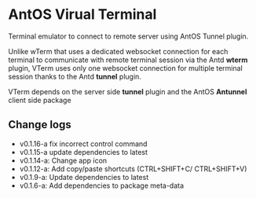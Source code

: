 # AntOS Virual Terminal

Terminal emulator to connect to remote server using AntOS Tunnel plugin.

Unlike wTerm that uses a dedicated websocket connection for each terminal to
communicate with remote terminal session via the Antd **wterm** plugin,
VTerm uses only one websocket connection for multiple terminal session
thanks to the Antd **tunnel** plugin.


VTerm depends on the server side **tunnel** plugin and the AntOS **Antunnel**
client side package

## Change logs
- v0.1.16-a fix incorrect control command
- v0.1.15-a update dependencies to latest
- v0.1.14-a: Change app icon
- v0.1.12-a: Add copy/paste shortcuts (CTRL+SHIFT+C/ CTRL+SHIFT+V)
- v0.1.9-a: Update dependencies to latest
- v0.1.6-a: Add dependencies to package meta-data